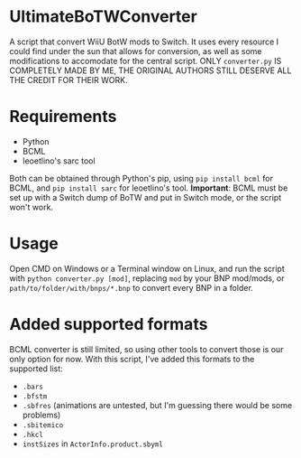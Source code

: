# UltimateBoTWConverter
A script that convert WiiU BotW mods to Switch. It uses every resource I could find under the sun that allows for conversion, as well as some modifications to accomodate for the central script. ONLY `converter.py` IS COMPLETELY MADE BY ME, THE ORIGINAL AUTHORS STILL DESERVE ALL THE CREDIT FOR THEIR WORK.

# Requirements
- Python
- BCML
- leoetlino's sarc tool

Both can be obtained through Python's pip, using `pip install bcml` for BCML, and `pip install sarc` for leoetlino's tool. 
**Important**: BCML must be set up with a Switch dump of BoTW and put in Switch mode, or the script won't work.

# Usage
Open CMD on Windows or a Terminal window on Linux, and run the script with `python converter.py [mod]`, replacing `mod` by your BNP mod/mods, or `path/to/folder/with/bnps/*.bnp` to convert every BNP in a folder.

# Added supported formats
BCML converter is still limited, so using other tools to convert those is our only option for now. With this script, I've added this formats to the supported list:
- `.bars`
- `.bfstm`
- `.sbfres` (animations are untested, but I'm guessing there would be some problems)
- `.sbitemico`
- `.hkcl`
- `instSizes` in `ActorInfo.product.sbyml`
